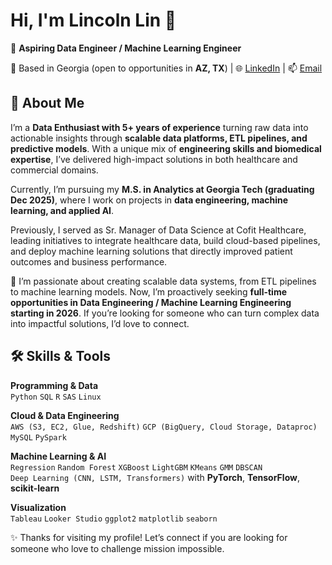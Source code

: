 
<!--
**lincolnilreb/lincolnilreb** is a ✨ _special_ ✨ repository because its `README.md` (this file) appears on your GitHub profile.

## Hi there 👋
Here are some ideas to get you started:

- 🔭 I’m currently working on ...
- 🌱 I’m currently learning ...
- 👯 I’m looking to collaborate on ...
- 🤔 I’m looking for help with ...
- 💬 Ask me about ...
- 📫 How to reach me: ...
- 😄 Pronouns: ...
- ⚡ Fun fact: ...
-->


# Hi, I'm Lincoln Lin 👋  

🎯 **Aspiring Data Engineer / Machine Learning Engineer**  

📍 Based in Georgia (open to opportunities in **AZ, TX**)  | 🌐 [LinkedIn](https://linkedin.com/in/lincolnilreb) | 📫 [Email](mailto:lincolnilreb@gmail.com)



## 🔭 About Me
I’m a **Data Enthusiast with 5+ years of experience** turning raw data into actionable insights through **scalable data platforms, ETL pipelines, and predictive models**. With a unique mix of **engineering skills and biomedical expertise**, I’ve delivered high-impact solutions in both healthcare and commercial domains.  

Currently, I’m pursuing my **M.S. in Analytics at Georgia Tech (graduating Dec 2025)**, where I work on projects in **data engineering, machine learning, and applied AI**.  

Previously, I served as Sr. Manager of Data Science at Cofit Healthcare, leading initiatives to integrate healthcare data, build cloud-based pipelines, and deploy machine learning solutions that directly improved patient outcomes and business performance.  

🚀 I’m passionate about creating scalable data systems, from ETL pipelines to machine learning models. Now, I’m proactively seeking **full-time opportunities in Data Engineering / Machine Learning Engineering starting in 2026**. If you’re looking for someone who can turn complex data into impactful solutions, I’d love to connect.


## 🛠 Skills & Tools  
**Programming & Data**  
`Python` `SQL` `R` `SAS` `Linux`  

**Cloud & Data Engineering**  
`AWS (S3, EC2, Glue, Redshift)` `GCP (BigQuery, Cloud Storage, Dataproc)` `MySQL` `PySpark`  

**Machine Learning & AI**  
`Regression` `Random Forest` `XGBoost` `LightGBM` `KMeans` `GMM` `DBSCAN`  
`Deep Learning (CNN, LSTM, Transformers)` with **PyTorch**, **TensorFlow**, **scikit-learn**  

**Visualization**  
`Tableau` `Looker Studio` `ggplot2` `matplotlib` `seaborn`  

<!--
---

## 📂 Featured Projects  

- **AutonomOS On Board (AOB)** – Deployed **RF-DETR object detection** models with full **MLOps pipeline** on NVIDIA Jetson AGX Orin [[Repo]](https://github.com/lincolnilreb)  
- **Speech Emotion Recognition** – Fine-tuned **Wav2Vec2 & Whisper** with LoRA/QLoRA for emotion classification (+84% accuracy) [[Repo]](https://github.com/lincolnilreb)  
- **End-to-End Data Lakehouse Pipeline** – Built scalable **ETL pipeline (S3 → Glue/PySpark → Redshift)** processing **50M+ records** with 65% latency reduction [[Repo]](https://github.com/lincolnilreb)  
- **H&M Fashion Recommendation System** – Applied **PCA, clustering, LightGBM** to reach **0.99 HIT rate** [[Repo]](https://github.com/lincolnilreb)  

-->
<!--
---

## 📊 GitHub Stats  

![GitHub stats](https://github-readme-stats.vercel.app/api?username=lincolnilreb&show_icons=true&theme=default)  
-->



✨ Thanks for visiting my profile! Let’s connect if you are looking for someone who love to challenge  mission impossible.
